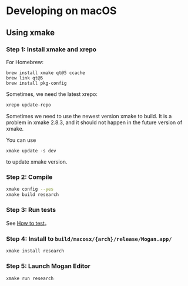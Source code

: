 # Developing on macOS
## Using xmake
### Step 1: Install xmake and xrepo
For Homebrew:
```
brew install xmake qt@5 ccache
brew link qt@5
brew install pkg-config
```

Sometimes, we need the latest xrepo:
``` bash
xrepo update-repo
```

Sometimes we need to use the newest version xmake to build. It is a problem in xmake 2.8.3, and it should not happen in the future version of xmake.

You can use
```
xmake update -s dev
```
to update xmake version.

### Step 2: Compile
``` bash
xmake config --yes
xmake build research
```

### Step 3: Run tests
See [How to test](Test.md)。

### Step 4: Install to `build/macosx/{arch}/release/Mogan.app/`
``` bash
xmake install research
```

### Step 5: Launch Mogan Editor
``` bash
xmake run research
```
